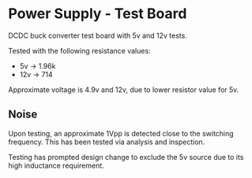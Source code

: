 # Power Supply - Test Board
  DCDC buck converter test board with 5v and 12v tests.

  Tested with the following resistance values:
  * 5v -> 1.96k
  * 12v -> 714

  Approximate voltage is 4.9v and 12v, due to lower resistor value for 5v.

## Noise
  Upon testing, an approximate 1Vpp is detected close to the switching frequency.  This
  has been tested via analysis and inspection.
  
  Testing has prompted design change to exclude the 5v source due to its high inductance requirement.
